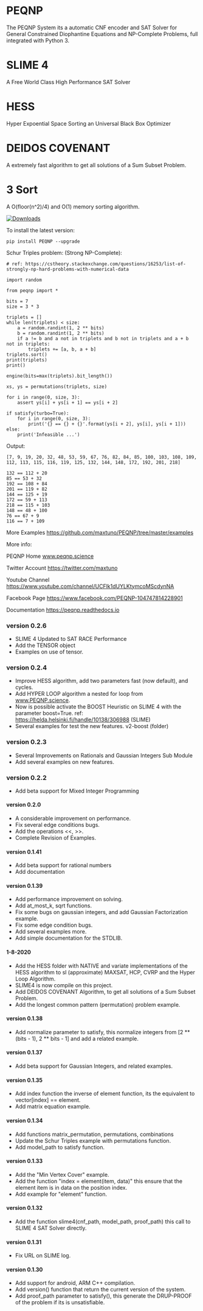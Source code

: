 # PEQNP

The PEQNP System its a automatic CNF encoder and SAT Solver for General Constrained Diophantine Equations and NP-Complete Problems, full integrated with Python 3.

# SLIME 4
A Free World Class High Performance SAT Solver

# HESS 
Hyper Expoential Space Sorting an Universal Black Box Optimizer

# DEIDOS COVENANT 
A extremely fast algorithm to get all solutions of a Sum Subset Problem.

# 3 Sort 

A O(floor(n^2)/4) and O(1) memory sorting algorithm. 

[![Downloads](https://pepy.tech/badge/peqnp)](https://pepy.tech/project/peqnp)

To install the latest version:

    pip install PEQNP --upgrade
    
Schur Triples problem: (Strong NP-Complete):

    # ref: https://cstheory.stackexchange.com/questions/16253/list-of-strongly-np-hard-problems-with-numerical-data
    
    import random
    
    from peqnp import *
    
    bits = 7
    size = 3 * 3
    
    triplets = []
    while len(triplets) < size:
        a = random.randint(1, 2 ** bits)
        b = random.randint(1, 2 ** bits)
        if a != b and a not in triplets and b not in triplets and a + b not in triplets:
            triplets += [a, b, a + b]
    triplets.sort()
    print(triplets)
    print()
    
    engine(bits=max(triplets).bit_length())
    
    xs, ys = permutations(triplets, size)
    
    for i in range(0, size, 3):
        assert ys[i] + ys[i + 1] == ys[i + 2]
    
    if satisfy(turbo=True):
        for i in range(0, size, 3):
            print('{} == {} + {}'.format(ys[i + 2], ys[i], ys[i + 1]))
    else:
        print('Infeasible ...')

            
Output:

    [7, 9, 19, 20, 32, 48, 53, 59, 67, 76, 82, 84, 85, 100, 103, 108, 109, 112, 113, 115, 116, 119, 125, 132, 144, 148, 172, 192, 201, 218]
    
    132 == 112 + 20
    85 == 53 + 32
    192 == 108 + 84
    201 == 119 + 82
    144 == 125 + 19
    172 == 59 + 113
    218 == 115 + 103
    148 == 48 + 100
    76 == 67 + 9
    116 == 7 + 109

    
More Examples https://github.com/maxtuno/PEQNP/tree/master/examples

More info:

PEQNP Home
www.peqnp.science

Twitter Account
https://twitter.com/maxtuno

Youtube Channel
https://www.youtube.com/channel/UCFlk1dUYLKtymcoMScdynNA

Facebook Page
https://www.facebook.com/PEQNP-104747814228901

Documentation
https://peqnp.readthedocs.io

### version 0.2.6
- SLIME 4 Updated to SAT RACE Performance
- Add the TENSOR object
- Examples on use of tensor.

### version 0.2.4
- Improve HESS algorithm, add two parameters fast (now default), and cycles.
- Add HYPER LOOP algorithm a nested for loop from www.PEQNP.science. 
- Now is possible activate the BOOST Heuristic on SLIME 4 with the parameter boost=True. ref: https://helda.helsinki.fi/handle/10138/306988 (SLIME)
- Several examples for test the new features. v2-boost (folder)

### version 0.2.3
- Several Improvements on Rationals and Gaussian Integers Sub Module
- Add several examples on new features.

### version 0.2.2
- Add beta support for Mixed Integer Programming

#### version 0.2.0
- A considerable improvement on performance.
- Fix several edge conditions bugs.
- Add the operations <<, >>.
- Complete Revision of Examples.

#### version 0.1.41
- Add beta support for rational numbers
- Add documentation

#### version 0.1.39
- Add performance improvement on solving.
- Add at_most_k, sqrt functions.
- Fix some bugs on gaussian integers, and add Gaussian Factorization example.
- Fix some edge condition bugs.
- Add several examples more.
- Add simple documentation for the STDLIB.

#### 1-8-2020
- Add the HESS folder with NATIVE and variate implementations of the HESS algorithm to sl (approximate) MAXSAT, HCP, CVRP and the Hyper Loop Algorithm. 
- SLIME4 is now compile on this project.
- Add DEIDOS COVENANT Algorithm, to get all solutions of a Sum Subset Problem.
- Add the longest common pattern (permutation) problem example.

#### version 0.1.38
- Add normalize parameter to satisfy, this normalize integers from [2 ** (bits - 1), 2 ** bits - 1] and add a related example.

#### version 0.1.37
- Add beta support for Gaussian Integers, and related examples.

#### version 0.1.35
- Add index function the inverse of element function, its the equivalent to vector[index] == element.
- Add matrix equation example.

#### version 0.1.34
- Add functions matrix_permutation, permutations, combinations
- Update the Schur Triples example with permutations function.
- Add model_path to satisfy function.

#### version 0.1.33
- Add the "Min Vertex Cover" example.
- Add the function "index = element(item, data)" this ensure that the element item is in data on the position index.
- Add example for "element" function.

#### version 0.1.32
- Add the function slime4(cnf_path, model_path, proof_path) this call to SLIME 4 SAT Solver directly.

#### version 0.1.31
- Fix URL on SLIME log.

#### version 0.1.30
- Add support for android, ARM C++ compilation.
- Add version() function that return the current version of the system.
- Add proof_path parameter to satisfy(), this generate the DRUP-PROOF of the problem if its is unsatisfiable.
 
